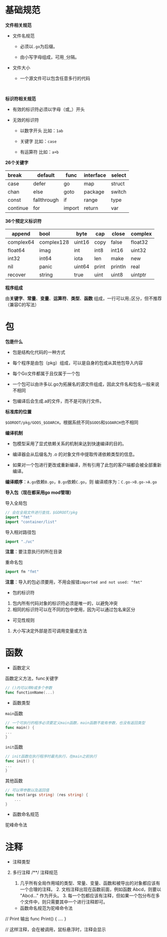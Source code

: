 # 基础规范

**文件相关规范**

- 文件名规范
  
  - 必须以`.go`为后缀。
  
  - 由小写字母组成，可用`_`分隔。

- 文件大小
  
  - 一个源文件可以包含任意多行的代码

<br>

**标识符相关规范**

- 有效的标识符必须以字母（或_）开头

- 无效的标识符
  
  - 以数字开头 比如：`1ab`
  
  - 关键字 比如：`case`
  
  - 有运算符 比如：`a+b`



**26个关键字**

| break    | default     | func   | interface | select |
|:-------- | ----------- | ------ | --------- | ------ |
| case     | defer       | go     | map       | struct |
| chan     | else        | goto   | package   | switch |
| const    | fallthrough | if     | range     | type   |
| continue | for         | import | return    | var    |

**36个预定义标识符**

| append    | bool       | byte   | cap   | close   | complex |
| --------- |:---------- | ------ | ----- | ------- | ------- |
| complex64 | complex128 | uint16 | copy  | false   | float32 |
| float64   | imag       | int    | int8  | int16   | uint32  |
| int32     | int64      | iota   | len   | make    | new     |
| nil       | panic      | uint64 | print | println | real    |
| recover   | string     | true   | uint  | uint8   | uintptr |

**程序组成**

由**关键字**、**常量**、**变量**、**运算符**、**类型**、**函数** 组成，一行可以用`;`区分，但不推荐（兼容C的写法）

# 包

**包是什么**

- 包是结构化代码的一种方式

- 每个程序是由包（pkg）组成，可以是自身的包或从其他包导入内容

- 每个Go文件都属于且仅属于一个包

- 一个包可以由许多以.go为拓展名的源文件组成，因此文件名和包名一般来说不相同

- 包编译后会生成.a的文件，而不是可执行文件。

**标准库的位置**

`$GOROOT/pkg/GOOS_$GOARCH`，根据系统不同`$GOOS`和`$GOARCH`也不相同

**编译机制**

- 包模型采用了显式依赖关系的机制来达到快速编译的目的。

- 编译器会从后缀名为 .o 的对象文件中提取传递依赖类型的信息。

- 如果对一个包进行更改或重新编译，所有引用了此包的客户端都会被全部重新编译。

**编译顺序**：`A.go`依赖`B.go`，`B.go`依赖`C.go`，则 编译顺序为：`C.go->B.go->A.go`

**导入包（现在都采用go mod管理）**

导入全局包

```go
// 会在全局文件进行查找，$GOROOT/pkg
import "fmt"
import "container/list"
```

导入相对路径包

```go
import "./uc"
```

**注意**：要注意执行的所在目录

重命名包

```go
import fm "fmt"
```

**注意**：导入的包必须要用，不用会报错`imported and not used: "fmt"`

- 包的标识符
1. 包内所有代码对象的标识符必须是唯一的，以避免冲突
2. 相同的标识符可以在不同的包中使用，因为可以通过包名来区分
- 可见性规则
1. 大小写决定外部是否可调用变量或方法

# 函数

- 函数定义

函数定义方法，func关键字

```go
// ()内可以带0或多个参数
func functionName(...)
```

- 函数类型

`main`函数

```go
// 一个可执行的程序必须要定义main函数，main函数不能有参数，也没有返回类型
func main() {
...
}
```

`init`函数

```go
// init函数在执行程序时最先执行，在main之前执行
func init() {
...
}
```

其他函数

```go
// 可以带参数以及返回值
func test(args string) (res string) {
    ...
}
```

- 函数命名规范

驼峰命令法

# 注释

- 注释类型
2. 多行注释 /**/
   注释规范
   
   1. 几乎所有全局作用域的类型、常量、变量、函数和被导出的对象都应该有一个合理的注释。
      2. 文档注释出现在函数前面，例如函数 Abcd，则要以 "Abcd..." 作为开头。
      3. 每一个包都应该有注释，但如果一个包分布在多个文件中，则只需要其中一个进行注释即可。
   * 函数命名规范为驼峰命令法

// Print 输出
func Print() {
    ....
}

// 这样注释，会在被调用，鼠标悬浮时，注释会显示

```

```
